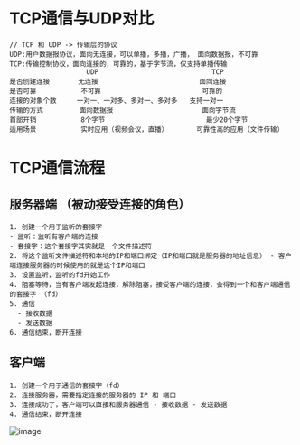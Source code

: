 # TCP通信与UDP对比
```
// TCP 和 UDP -> 传输层的协议
UDP:用户数据报协议，面向无连接，可以单播，多播，广播， 面向数据报，不可靠
TCP:传输控制协议，面向连接的，可靠的，基于字节流，仅支持单播传输
                   UDP                            TCP
是否创建连接       无连接                         面向连接
是否可靠           不可靠                         可靠的
连接的对象个数     一对一、一对多、多对一、多对多   支持一对一
传输的方式         面向数据报                      面向字节流
首部开销           8个字节                         最少20个字节
适用场景           实时应用（视频会议，直播）       可靠性高的应用（文件传输）
```
# TCP通信流程
## 服务器端 （被动接受连接的角色）
```
1. 创建一个用于监听的套接字
- 监听：监听有客户端的连接
- 套接字：这个套接字其实就是一个文件描述符
2. 将这个监听文件描述符和本地的IP和端口绑定（IP和端口就是服务器的地址信息） - 客户端连接服务器的时候使用的就是这个IP和端口
3. 设置监听，监听的fd开始工作
4. 阻塞等待，当有客户端发起连接，解除阻塞，接受客户端的连接，会得到一个和客户端通信的套接字 （fd）
5. 通信
  - 接收数据
  - 发送数据
6. 通信结束，断开连接
```
## 客户端
```
1. 创建一个用于通信的套接字（fd）
2. 连接服务器，需要指定连接的服务器的 IP 和 端口
3. 连接成功了，客户端可以直接和服务器通信 - 接收数据 - 发送数据
4. 通信结束，断开连接
```
![image](https://github.com/maninbule/c-/assets/34187105/7c334da5-a8bf-4904-b4b4-e5469af4b8a6)


